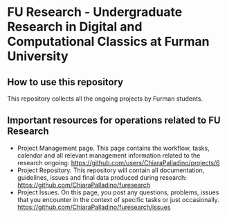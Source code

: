 # FU Research - Undergraduate Research in Digital and Computational Classics at Furman University

## How to use this repository

This repository collects all the ongoing projects by Furman students. 

## Important resources for operations related to FU Research

* Project Management page. This page contains the workflow, tasks, calendar and all relevant management information related to the research ongoing: https://github.com/users/ChiaraPalladino/projects/6
* Project Repository. This repository will contain all documentation, guidelines, issues and final data produced during research: https://github.com/ChiaraPalladino/furesearch
* Project Issues. On this page, you post any questions, problems, issues that you encounter in the context of specific tasks or just occasionally. https://github.com/ChiaraPalladino/furesearch/issues 

